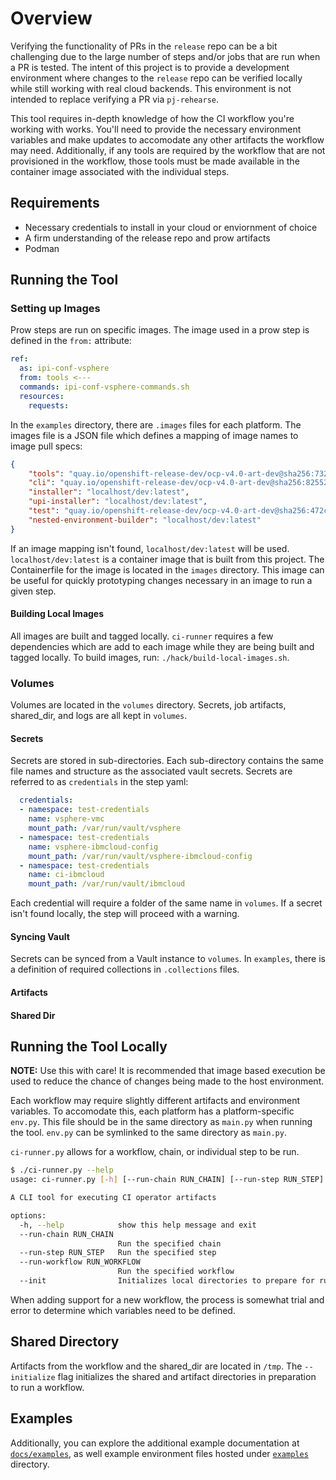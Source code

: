 # Overview

Verifying the functionality of PRs in the `release` repo can be a bit challenging due to the large number of steps and/or jobs that are run when a PR is tested. The intent of this project is to provide a development environment where changes to the `release` repo can be verified locally while still working with real cloud backends.  This environment is not intended to replace verifying a PR via `pj-rehearse`. 

This tool requires in-depth knowledge of how the CI workflow you're working with works. You'll need to provide the necessary environment variables and make updates to accomodate any other artifacts the workflow may need. Additionally, if any tools are required by the workflow that are not provisioned in the workflow, those tools must be made available in the container image associated with the individual steps.

## Requirements

- Necessary credentials to install in your cloud or enviornment of choice
- A firm understanding of the release repo and prow artifacts
- Podman

## Running the Tool

### Setting up Images

Prow steps are run on specific images. The image used in a prow step is defined in the `from:` attribute:

```yaml
ref:
  as: ipi-conf-vsphere
  from: tools <---
  commands: ipi-conf-vsphere-commands.sh
  resources:
    requests:
```

In the `examples` directory, there are `.images` files for each platform. The images file is a JSON file which 
defines a mapping of image names to image pull specs:

```json
{
    "tools": "quay.io/openshift-release-dev/ocp-v4.0-art-dev@sha256:7322ae0a4a9b0d8550ac92435010461ed4bedf0b59b03b83bf85bfb34c2de2f8",
    "cli": "quay.io/openshift-release-dev/ocp-v4.0-art-dev@sha256:8255266c07d4dec7290e48b35b53f7aacb20bc6b642ee096b3bf31df83562af5",
    "installer": "localhost/dev:latest",
    "upi-installer": "localhost/dev:latest",
    "test": "quay.io/openshift-release-dev/ocp-v4.0-art-dev@sha256:472c37c2eec3a84d570316f57ec323efaf32b23a43156bb81f8bd244be734662",
    "nested-environment-builder": "localhost/dev:latest"
}
```

If an image mapping isn't found, `localhost/dev:latest` will be used. `localhost/dev:latest` is a container image that is built from this project. The Containerfile for the image is located in the `images` directory. This image can be useful for quickly prototyping changes necessary in an image to run a given step.

#### Building Local Images

All images are built and tagged locally. `ci-runner` requires a few dependencies which are add to each image while they are being built and tagged locally.
To build images, run: `./hack/build-local-images.sh`.

### Volumes

Volumes are located in the `volumes` directory. Secrets, job artifacts, shared_dir, and logs are all kept in `volumes`. 

#### Secrets

Secrets are stored in sub-directories. Each sub-directory contains the same file names and structure as the associated vault secrets. Secrets are referred to as 
`credentials` in the step yaml:

```yaml
  credentials:
  - namespace: test-credentials
    name: vsphere-vmc
    mount_path: /var/run/vault/vsphere
  - namespace: test-credentials
    name: vsphere-ibmcloud-config
    mount_path: /var/run/vault/vsphere-ibmcloud-config
  - namespace: test-credentials
    name: ci-ibmcloud
    mount_path: /var/run/vault/ibmcloud
```
Each credential will require a folder of the same name in `volumes`. If a secret isn't found locally, the step will proceed with a warning.

#### Syncing Vault

Secrets can be synced from a Vault instance to `volumes`. In `examples`, there is a definition of required collections in `.collections` files.


#### Artifacts

#### Shared Dir




## Running the Tool Locally

__NOTE:__ Use this with care! It is recommended that image based execution be used to reduce the chance of changes being made to the host environment.

Each workflow may require slightly different artifacts and environment variables. To accomodate this, each platform has a platform-specific `env.py`. This file should be in the same directory as `main.py` when running the tool. `env.py` can be symlinked to the same directory as `main.py`.

`ci-runner.py` allows for a workflow, chain, or individual step to be run. 

```sh
$ ./ci-runner.py --help
usage: ci-runner.py [-h] [--run-chain RUN_CHAIN] [--run-step RUN_STEP] [--run-workflow RUN_WORKFLOW] [--intialize]

A CLI tool for executing CI operator artifacts

options:
  -h, --help            show this help message and exit
  --run-chain RUN_CHAIN
                        Run the specified chain
  --run-step RUN_STEP   Run the specified step
  --run-workflow RUN_WORKFLOW
                        Run the specified workflow
  --init                Initializes local directories to prepare for running artifacts
```

When adding support for a new workflow, the process is somewhat trial and error to determine which variables need to be defined. 

## Shared Directory

Artifacts from the workflow and the shared_dir are located in `/tmp`. The `--initialize` flag initializes the shared and artifact directories
in preparation to run a workflow.


## Examples

Additionally, you can explore the additional example documentation
at [`docs/examples`](./docs/examples), as well example environment
files hosted under [`examples`](./examples) directory.
